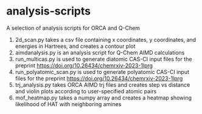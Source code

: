 # analysis-scripts
A selection of analysis scripts for ORCA and Q-Chem

1. 2d_scan.py takes a csv file containing x coordinates, y coordinates, and energies in Hartrees, and creates a contour plot
2. aimdanalysis.py is an analysis script for Q-Chem AIMD calculations
3. run_multicas.py is used to generate diatomic CAS-CI input files for the preprint https://doi.org/10.26434/chemrxiv-2023-1lprg
4. run_polyatomic_scan.py is used to generate polyatomic CAS-CI input files for the preprint https://doi.org/10.26434/chemrxiv-2023-1lprg
5. trj_analysis.py takes ORCA AIMD trj files and creates step vs distance and violin plots according to user-specified atomic pairs
6. mof_heatmap.py takes a numpy array and creates a heatmap showing likelihood of HAT with neighboring amines

